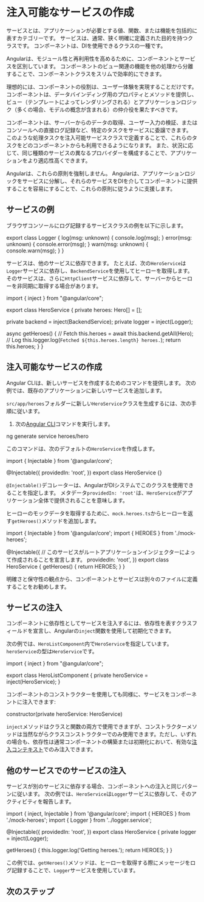 # 注入可能なサービスの作成

サービスとは、アプリケーションが必要とする値、関数、または機能を包括的に表すカテゴリーです。
サービスは、通常、狭く明確に定義された目的を持つクラスです。
コンポーネントは、DIを使用できるクラスの一種です。

Angularは、モジュール性と再利用性を高めるために、コンポーネントとサービスを区別しています。
コンポーネントのビュー関連の機能を他の処理から分離することで、コンポーネントクラスをスリムで効率的にできます。

理想的には、コンポーネントの役割は、ユーザー体験を実現することだけです。
コンポーネントは、データバインディング用のプロパティとメソッドを提供し、ビュー（テンプレートによってレンダリングされる）とアプリケーションロジック（多くの場合、モデルの概念が含まれる）の仲介役を果たすべきです。

コンポーネントは、サーバーからのデータの取得、ユーザー入力の検証、またはコンソールへの直接ログ記録など、特定のタスクをサービスに委譲できます。
このような処理タスクを注入可能サービスクラスで定義することで、これらのタスクをどのコンポーネントからも利用できるようになります。
また、状況に応じて、同じ種類のサービスの異なるプロバイダーを構成することで、アプリケーションをより適応性高くできます。

Angularは、これらの原則を強制しません。
Angularは、アプリケーションロジックをサービスに分解し、それらのサービスをDIを介してコンポーネントに提供することを容易にすることで、これらの原則に従うように支援します。

## サービスの例

ブラウザコンソールにログ記録するサービスクラスの例を以下に示します。

<docs-code header="src/app/logger.service.ts (class)" language="typescript">
export class Logger {
  log(msg: unknown) { console.log(msg); }
  error(msg: unknown) { console.error(msg); }
  warn(msg: unknown) { console.warn(msg); }
}
</docs-code>

サービスは、他のサービスに依存できます。
たとえば、次の`HeroService`は`Logger`サービスに依存し、`BackendService`を使用してヒーローを取得します。
そのサービスは、さらに`HttpClient`サービスに依存して、サーバーからヒーローを非同期に取得する場合があります。

<docs-code header="src/app/hero.service.ts" language="typescript"
           highlight="[7,8,12,13]">
import { inject } from "@angular/core";

export class HeroService {
  private heroes: Hero[] = [];

  private backend = inject(BackendService);
  private logger = inject(Logger);

  async getHeroes() {
    // Fetch
    this.heroes = await this.backend.getAll(Hero);
    // Log
    this.logger.log(`Fetched ${this.heroes.length} heroes.`);
    return this.heroes;
  }
}
</docs-code>

## 注入可能なサービスの作成

Angular CLIは、新しいサービスを作成するためのコマンドを提供します。
次の例では、既存のアプリケーションに新しいサービスを追加します。

`src/app/heroes`フォルダーに新しい`HeroService`クラスを生成するには、次の手順に従います。

1. 次の[Angular CLI](/tools/cli)コマンドを実行します。

<docs-code language="sh">
ng generate service heroes/hero
</docs-code>

このコマンドは、次のデフォルトの`HeroService`を作成します。

<docs-code header="src/app/heroes/hero.service.ts (CLI-generated)" language="typescript">
import { Injectable } from '@angular/core';

@Injectable({
  providedIn: 'root',
})
export class HeroService {}
</docs-code>

`@Injectable()`デコレーターは、AngularがDIシステムでこのクラスを使用できることを指定します。
メタデータ`providedIn: 'root'`は、`HeroService`がアプリケーション全体で提供されることを意味します。

ヒーローのモックデータを取得するために、`mock.heroes.ts`からヒーローを返す`getHeroes()`メソッドを追加します。

<docs-code header="src/app/heroes/hero.service.ts" language="typescript">
import { Injectable } from '@angular/core';
import { HEROES } from './mock-heroes';

@Injectable({
  // このサービスがルートアプリケーションインジェクターによって作成されることを宣言します。
  providedIn: 'root',
})
export class HeroService {
  getHeroes() {
    return HEROES;
  }
}
</docs-code>

明確さと保守性の観点から、コンポーネントとサービスは別々のファイルに定義することをお勧めします。

## サービスの注入

コンポーネントに依存性としてサービスを注入するには、依存性を表すクラスフィールドを宣言し、Angularの`inject`関数を使用して初期化できます。

次の例では、`HeroListComponent`内で`HeroService`を指定しています。
`heroService`の型は`HeroService`です。

<docs-code header="src/app/heroes/hero-list.component.ts" language="typescript">
import { inject } from "@angular/core";

export class HeroListComponent {
  private heroService = inject(HeroService);
}
</docs-code>

コンポーネントのコンストラクターを使用しても同様に、サービスをコンポーネントに注入できます:

<docs-code header="src/app/heroes/hero-list.component.ts (constructor signature)" language="typescript">
  constructor(private heroService: HeroService)
</docs-code>

`inject`メソッドはクラスと関数の両方で使用できますが、コンストラクターメソッドは当然ながらクラスコンストラクターでのみ使用できます。ただし、いずれの場合も、依存性は通常コンポーネントの構築または初期化において、有効な[注入コンテキスト](guide/di/dependency-injection-context)でのみ注入できます。

## 他のサービスでのサービスの注入

サービスが別のサービスに依存する場合、コンポーネントへの注入と同じパターンに従います。
次の例では、`HeroService`は`Logger`サービスに依存して、そのアクティビティを報告します。

<docs-code header="src/app/heroes/hero.service.ts" language="typescript"
           highlight="[3,9,12]">
import { inject, Injectable } from '@angular/core';
import { HEROES } from './mock-heroes';
import { Logger } from '../logger.service';

@Injectable({
  providedIn: 'root',
})
export class HeroService {
  private logger = inject(Logger);

  getHeroes() {
    this.logger.log('Getting heroes.');
    return HEROES;
  }
}
</docs-code>

この例では、`getHeroes()`メソッドは、ヒーローを取得する際にメッセージをログ記録することで、`Logger`サービスを使用しています。

## 次のステップ

<docs-pill-row>
  <docs-pill href="/guide/di/dependency-injection-providers" title="依存性プロバイダーの構成"/>
  <docs-pill href="/guide/di/dependency-injection-providers#using-an-injectiontoken-object" title="`InjectionTokens`"/>
</docs-pill-row>

